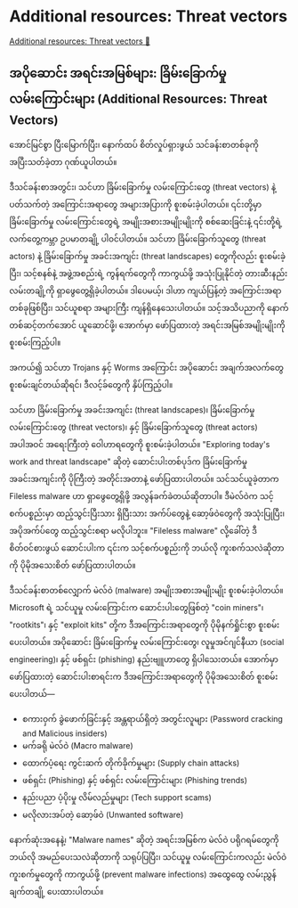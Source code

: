 # Additional resources: Threat vectors

[Additional resources: Threat vectors 🔗](https://www.coursera.org/learn/cybersecurity-threat-vectors-and-mitigation/supplement/ddVza/additional-resources-threat-vectors)

## အပိုဆောင်း အရင်းအမြစ်များ: ခြိမ်းခြောက်မှု လမ်းကြောင်းများ (Additional Resources: Threat Vectors)

အောင်မြင်စွာ ပြီးမြောက်ပြီး၊ နောက်ထပ် စိတ်လှုပ်ရှားဖွယ် သင်ခန်းစာတစ်ခုကို အပြီးသတ်ခဲ့တာ ဂုဏ်ယူပါတယ်။

ဒီသင်ခန်းစာအတွင်း၊ သင်ဟာ ခြိမ်းခြောက်မှု လမ်းကြောင်းတွေ (threat vectors) နဲ့ ပတ်သက်တဲ့ အကြောင်းအရာတွေ အများအပြားကို စူးစမ်းခဲ့ပါတယ်။ ၎င်းတို့မှာ ခြိမ်းခြောက်မှု လမ်းကြောင်းတွေရဲ့ အမျိုးအစားအမျိုးမျိုးကို စစ်ဆေးခြင်းနဲ့ ၎င်းတို့ရဲ့ လက်တွေ့ကမ္ဘာ ဥပမာတချို့ ပါဝင်ပါတယ်။ သင်ဟာ ခြိမ်းခြောက်သူတွေ (threat actors) နဲ့ ခြိမ်းခြောက်မှု အခင်းအကျင်း (threat landscapes) တွေကိုလည်း စူးစမ်းခဲ့ပြီး၊ သင့်စနစ်နဲ့ အဖွဲ့အစည်းရဲ့ ကွန်ရက်တွေကို ကာကွယ်ဖို့ အသုံးပြုနိုင်တဲ့ တားဆီးနည်းလမ်းတချို့ကို ရှာဖွေတွေ့ရှိခဲ့ပါတယ်။ ဒါပေမယ့်၊ ဒါဟာ ကျယ်ပြန့်တဲ့ အကြောင်းအရာတစ်ခုဖြစ်ပြီး၊ သင်ယူစရာ အများကြီး ကျန်ရှိနေသေးပါတယ်။ သင့်အသိပညာကို နောက်တစ်ဆင့်တက်အောင် ယူဆောင်ဖို့၊ အောက်မှာ ဖော်ပြထားတဲ့ အရင်းအမြစ်အမျိုးမျိုးကို စူးစမ်းကြည့်ပါ။

အကယ်၍ သင်ဟာ Trojans နှင့် Worms အကြောင်း အပိုဆောင်း အချက်အလက်တွေ စူးစမ်းချင်တယ်ဆိုရင်၊ ဒီလင့်ခ်တွေကို နှိပ်ကြည့်ပါ။

သင်ဟာ ခြိမ်းခြောက်မှု အခင်းအကျင်း (threat landscapes)၊ ခြိမ်းခြောက်မှု လမ်းကြောင်းတွေ (threat vectors)၊ နှင့် ခြိမ်းခြောက်သူတွေ (threat actors) အပါအဝင် အရေးကြီးတဲ့ ဝေါဟာရတွေကို စူးစမ်းခဲ့ပါတယ်။ "Exploring today's work and threat landscape" ဆိုတဲ့ ဆောင်းပါးတစ်ပုဒ်က ခြိမ်းခြောက်မှု အခင်းအကျင်းကို ပိုကြီးတဲ့ အတိုင်းအတာနဲ့ ဖော်ပြထားပါတယ်။ သင်သင်ယူခဲ့တာက Fileless malware ဟာ ရှာဖွေတွေ့ရှိဖို့ အလွန်ခက်ခဲတယ်ဆိုတာပါ။ ဒီမဲလ်ဝဲက သင့်စက်ပစ္စည်းမှာ ထည့်သွင်းပြီးသား ရှိပြီးသား အက်ပ်တွေနဲ့ ဆော့ဖ်ဝဲတွေကို အသုံးပြုပြီး၊ အပိုအက်ပ်တွေ ထည့်သွင်းစရာ မလိုပါဘူး။ "Fileless malware" လို့ခေါ်တဲ့ ဒီစိတ်ဝင်စားဖွယ် ဆောင်းပါးက ၎င်းက သင့်စက်ပစ္စည်းကို ဘယ်လို ကူးစက်သလဲဆိုတာကို ပိုမိုအသေးစိတ် ဖော်ပြထားပါတယ်။

ဒီသင်ခန်းစာတစ်လျှောက် မဲလ်ဝဲ (malware) အမျိုးအစားအမျိုးမျိုး စူးစမ်းခဲ့ပါတယ်။ Microsoft ရဲ့ သင်ယူမှု လမ်းကြောင်းက ဆောင်းပါးတွေဖြစ်တဲ့ "coin miners"၊ "rootkits"၊ နှင့် "exploit kits" တို့က ဒီအကြောင်းအရာတွေကို ပိုမိုနက်ရှိုင်းစွာ စူးစမ်းပေးပါတယ်။ အပိုဆောင်း ခြိမ်းခြောက်မှု လမ်းကြောင်းတွေ၊ လူမှုအင်ဂျင်နီယာ (social engineering)၊ နှင့် ဖစ်ရှင်း (phishing) နည်းဗျူဟာတွေ ရှိပါသေးတယ်။ အောက်မှာ ဖော်ပြထားတဲ့ ဆောင်းပါးစာရင်းက ဒီအကြောင်းအရာတွေကို ပိုမိုအသေးစိတ် စူးစမ်းပေးပါတယ်—

- စကားဝှက် ခွဲဖောက်ခြင်းနှင့် အန္တရာယ်ရှိတဲ့ အတွင်းလူများ (Password cracking and Malicious insiders)
- မက်ခရို မဲလ်ဝဲ (Macro malware)
- ထောက်ပံ့ရေး ကွင်းဆက် တိုက်ခိုက်မှုများ (Supply chain attacks)
- ဖစ်ရှင်း (Phishing) နှင့် ဖစ်ရှင်း လမ်းကြောင်းများ (Phishing trends)
- နည်းပညာ ပံ့ပိုးမှု လိမ်လည်မှုများ (Tech support scams)
- မလိုလားအပ်တဲ့ ဆော့ဖ်ဝဲ (Unwanted software)

နောက်ဆုံးအနေနဲ့၊ "Malware names" ဆိုတဲ့ အရင်းအမြစ်က မဲလ်ဝဲ ပရိုဂရမ်တွေကို ဘယ်လို အမည်ပေးသလဲဆိုတာကို သရုပ်ပြပြီး၊ သင်ယူမှု လမ်းကြောင်းကလည်း မဲလ်ဝဲ ကူးစက်မှုတွေကို ကာကွယ်ဖို့ (prevent malware infections) အထွေထွေ လမ်းညွှန်ချက်တချို့ ပေးထားပါတယ်။

